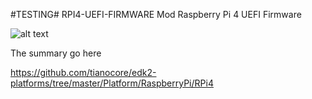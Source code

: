 #TESTING# RPI4-UEFI-FIRMWARE
Mod Raspberry Pi 4 UEFI Firmware


![alt text](https://github.com/gamebrot/raspberry-pi-4-UEFI-firmware/blob/main/ss.png?raw=true)

The summary go here

https://github.com/tianocore/edk2-platforms/tree/master/Platform/RaspberryPi/RPi4
